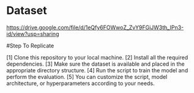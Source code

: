 # Dataset
https://drive.google.com/file/d/1eQfy6FOWwoZ_ZvY9FGiJW3th_IPn3-id/view?usp=sharing

#Step To Replicate

[1] Clone this repository to your local machine.
[2] Install all the required dependencies.
[3] Make sure the dataset is available and placed in the appropriate directory structure.
[4] Run the script to train the model and perform the evaluation.
[5] You can customize the script, model architecture, or hyperparameters according to your needs.
